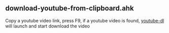 ## download-youtube-from-clipboard.ahk
Copy a youtube video link, press F9, if a youtube video is found, [youtube-dl] will launch and start download the video

[youtube-dl]:(https://youtube-dl.org)